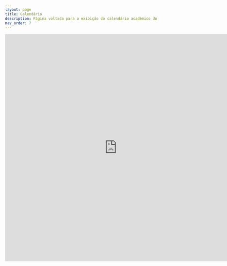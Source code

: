 ```yaml
---
layout: page
title: Calendário
description: Página voltada para a exibição do calendário acadêmico do câmpus.
nav_order: 7
---
```


<iframe src="https://docs.google.com/gview?url=https://organizadorif.github.io/COMP4/assets/pdfs/calendario.pdf&embedded=true" style="width:735px; height:750px;" frameborder="0"></iframe>
